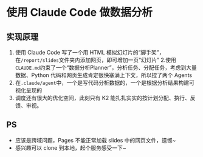 # 使用 Claude Code 做数据分析

## 实现原理

1. 使用 Claude Code 写了一个用 HTML 模拟幻灯片的“脚手架”，在`/report/slides`文件夹内添加网页，即可增加一页“幻灯片”
2.使用`CLAUDE.md`约束了一个“数据分析Planner”，分析任务、分配任务，考虑到大量数据、Python 代码和网页生成肯定很快塞满上下文，所以捏了两个 Agents
3. 在`.claude/agent`中，一个是写代码分析数据的，一个是根据分析结果构建可视化呈现的
4. 调度还有很大的优化空间，此刻只有 K2 能扎扎实实的按计划分配、执行、反馈、审视。

## PS
- 应该是跨域问题，Pages 不能正常加载 slides 中的网页文件，遗憾~
- 感兴趣可以 clone 到本地，起个服务感受一下~
